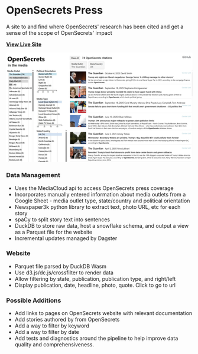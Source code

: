 # OpenSecrets Press

A site to and find where OpenSecrets' research has been cited and get a sense of the scope of OpenSecrets' impact

[**View Live Site**](https://smckissock.github.io/open-secrets-press/)

![Screenshot](./screenshot.jpg)

### Data Management
- Uses the MediaCloud api to access OpenSecrets press coverage
- Incorporates manually entered information about media outlets from a Google Sheet - media outlet type, state/country and political orientation 
- Newspaper3k python library to extract text, photo URL, etc for each story
- spaCy to split story text into sentences
- DuckDB to store raw data, host a snowflake schema, and output a view as a Parquet file for the website
- Incremental updates managed by Dagster 

### Website
- Parquet file parsed by DuckDB Wasm
- Use d3.js/dc.js/crossfilter to render data
- Allow filtering by state, publication, publication type, and right/left 
- Display publication, date, headline, photo, quote. Click to go to url 

### Possible Additions
- Add links to pages on OpenSecrets website with relevant documentation
- Add stories authored by from OpenSecrets
- Add a way to filter by keyword
- Add a way to filter by date
- Add tests and diagnostics around the pipeline to help improve data quality and comprehensiveness.
 
